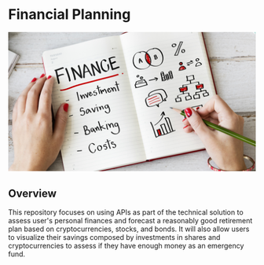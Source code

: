 # Financial Planning

![Financial Planner](Images/financial-planner.png)

## Overview

This repository focuses on using APIs as part of the technical solution to assess user's personal finances and forecast a reasonably good retirement plan based on cryptocurrencies, stocks, and bonds.  It will also allow users to visualize their savings composed by investments in shares and cryptocurrencies to assess if they have enough money as an emergency fund.